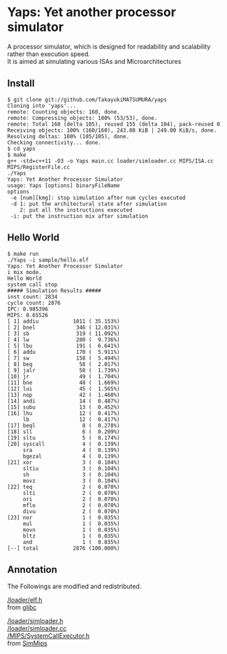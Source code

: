 # Yaps: Yet another processor simulator
A processor simulator, which is designed for readability and scalability rather than execution speed.  
It is aimed at simulating various ISAs and Microarchitectures

## Install
    $ git clone git://github.com/TakayukiMATSUMURA/yaps  
    Cloning into 'yaps'...  
    remote: Counting objects: 160, done.  
    remote: Compressing objects: 100% (53/53), done.  
    remote: Total 160 (delta 105), reused 155 (delta 104), pack-reused 0  
    Receiving objects: 100% (160/160), 243.08 KiB | 249.00 KiB/s, done.  
    Resolving deltas: 100% (105/105), done.  
    Checking connectivity... done.  
    $ cd yaps  
    $ make  
    g++ -std=c++11 -O3 -o Yaps main.cc loader/simloader.cc MIPS/ISA.cc MIPS/RegisterFile.cc  
    ./Yaps  
    Yaps: Yet Another Processor Simulator  
    usage: Yaps [options] binaryFileName  
    options  
     -e [num][kmg]: stop simulation after num cycles executed  
     -d 1: put the architectural state after simulation  
        2: put all the instructions executed  
     -i: put the instruction mix after simulation

        
## Hello World
    $ make run
    ./Yaps -i sample/hello.elf
    Yaps: Yet Another Processor Simulator
    i mix mode.
    Hello World
    system call stop
    ##### Simulation Results #####
    inst count: 2834
    cycle count: 2876
    IPC: 0.985396
    MIPS: 0.65526
    [ 1] addiu           1011 ( 35.153%)
    [ 2] bnel             346 ( 12.031%)
    [ 3] sb               319 ( 11.092%)
    [ 4] lw               280 (  9.736%)
    [ 5] lbu              191 (  6.641%)
    [ 6] addu             170 (  5.911%)
    [ 7] sw               158 (  5.494%)
    [ 8] beq               58 (  2.017%)
    [ 9] jalr              50 (  1.739%)
    [10] jr                49 (  1.704%)
    [11] bne               48 (  1.669%)
    [12] lui               45 (  1.565%)
    [13] nop               42 (  1.460%)
    [14] andi              14 (  0.487%)
    [15] subu              13 (  0.452%)
    [16] lhu               12 (  0.417%)
         lb                12 (  0.417%)
    [17] beql               8 (  0.278%)
    [18] sll                6 (  0.209%)
    [19] sltu               5 (  0.174%)
    [20] syscall            4 (  0.139%)
         sra                4 (  0.139%)
         bgezal             4 (  0.139%)
    [21] xor                3 (  0.104%)
         sltiu              3 (  0.104%)
         sh                 3 (  0.104%)
         movz               3 (  0.104%)
    [22] teq                2 (  0.070%)
         slti               2 (  0.070%)
         ori                2 (  0.070%)
         mflo               2 (  0.070%)
         divu               2 (  0.070%)
    [23] nor                1 (  0.035%)
         mul                1 (  0.035%)
         movn               1 (  0.035%)
         bltz               1 (  0.035%)
         and                1 (  0.035%)
    [--] total           2876 (100.000%)
 
 
## Annotation
The Followings are modified and redistributed.

[/loader/elf.h](https://github.com/TakayukiMATSUMURA/Yaps/blob/master/loader/elf.h)  
from [glibc](https://sourceware.org/git/?p=glibc.git;a=summary)  

[/loader/simloader.h](https://github.com/TakayukiMATSUMURA/Yaps/blob/master/loader/simloader.h)  
[/loader/simloader.cc](https://github.com/TakayukiMATSUMURA/Yaps/blob/master/loader/simloader.cc)  
[/MIPS/SystemCallExecutor.h](https://github.com/TakayukiMATSUMURA/Yaps/blob/master/MIPS/SystemCallExecutor.h)  
from [SimMips](http://www.arch.cs.titech.ac.jp/SimMips/)